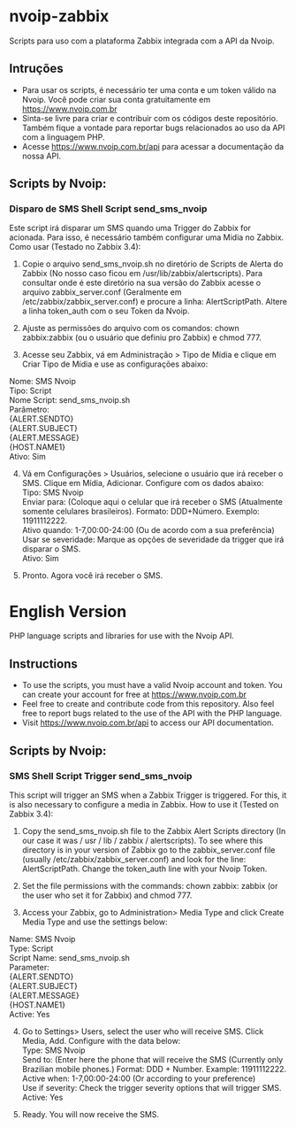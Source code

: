 # nvoip-zabbix
Scripts para uso com a plataforma Zabbix integrada com a API da Nvoip.

## Intruções
- Para usar os scripts, é necessário ter uma conta e um token válido na Nvoip. Você pode criar sua conta gratuitamente em https://www.nvoip.com.br
- Sinta-se livre para criar e contribuir com os códigos deste repositório. Também fique a vontade para reportar bugs relacionados ao uso da API com a linguagem PHP.
- Acesse https://www.nvoip.com.br/api para acessar a documentação da nossa API.

## Scripts by Nvoip:
### Disparo de SMS Shell Script send_sms_nvoip
Este script irá disparar um SMS quando uma Trigger do Zabbix for acionada. Para isso, é necessário também configurar uma Midia no Zabbix.
Como usar (Testado no Zabbix 3.4): 

1. Copie o arquivo send_sms_nvoip.sh no diretório de Scripts de Alerta do Zabbix (No nosso caso ficou em /usr/lib/zabbix/alertscripts). Para consultar onde é este diretório na sua versão do Zabbix acesse o arquivo zabbix_server.conf (Geralmente em /etc/zabbix/zabbix_server.conf) e procure a linha: AlertScriptPath.
Altere a linha token_auth com o seu Token da Nvoip.

2. Ajuste as permissões do arquivo com os comandos: chown zabbix:zabbix (ou o usuário que definiu pro Zabbix) e chmod 777.

3. Acesse seu Zabbix, vá em Administração > Tipo de Mídia e clique em Criar Tipo de Mídia e use as configurações abaixo:  

Nome: SMS Nvoip  
Tipo: Script  
Nome Script: send_sms_nvoip.sh  
Parâmetro:  
{ALERT.SENDTO}  
{ALERT.SUBJECT}  
{ALERT.MESSAGE}  
{HOST.NAME1}  
Ativo: Sim  

4. Vá em Configurações > Usuários, selecione o usuário que irá receber o SMS. Clique em Mídia, Adicionar. Configure com os dados abaixo:  
Tipo: SMS Nvoip  
Enviar para: (Coloque aqui o celular que irá receber o SMS (Atualmente somente celulares brasileiros). Formato: DDD+Número. Exemplo: 11911112222.  
Ativo quando: 1-7,00:00-24:00 (Ou de acordo com a sua preferência)  
Usar se severidade: Marque as opções de severidade da trigger que irá disparar o SMS.  
Ativo: Sim  

5. Pronto. Agora você irá receber o SMS.

# English Version
PHP language scripts and libraries for use with the Nvoip API.

## Instructions
- To use the scripts, you must have a valid Nvoip account and token. You can create your account for free at https://www.nvoip.com.br
- Feel free to create and contribute code from this repository. Also feel free to report bugs related to the use of the API with the PHP language.
- Visit https://www.nvoip.com.br/api to access our API documentation.

## Scripts by Nvoip:
### SMS Shell Script Trigger send_sms_nvoip
This script will trigger an SMS when a Zabbix Trigger is triggered. For this, it is also necessary to configure a media in Zabbix.
How to use it (Tested on Zabbix 3.4):

1. Copy the send_sms_nvoip.sh file to the Zabbix Alert Scripts directory (In our case it was / usr / lib / zabbix / alertscripts). To see where this directory is in your version of Zabbix go to the zabbix_server.conf file (usually /etc/zabbix/zabbix_server.conf) and look for the line: AlertScriptPath.
Change the token_auth line with your Nvoip Token.

2. Set the file permissions with the commands: chown zabbix: zabbix (or the user who set it for Zabbix) and chmod 777.

3. Access your Zabbix, go to Administration> Media Type and click Create Media Type and use the settings below:

Name: SMS Nvoip  
Type: Script  
Script Name: send_sms_nvoip.sh  
Parameter:  
{ALERT.SENDTO}  
{ALERT.SUBJECT}  
{ALERT.MESSAGE}  
{HOST.NAME1}  
Active: Yes  

4. Go to Settings> Users, select the user who will receive SMS. Click Media, Add. Configure with the data below:  
Type: SMS Nvoip  
Send to: (Enter here the phone that will receive the SMS (Currently only Brazilian mobile phones.) Format: DDD + Number. Example: 11911112222.  
Active when: 1-7,00:00-24:00 (Or according to your preference)  
Use if severity: Check the trigger severity options that will trigger SMS.  
Active: Yes  

5. Ready. You will now receive the SMS.
